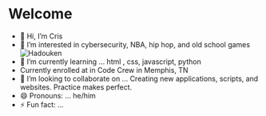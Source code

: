 # Welcome
- 👋 Hi, I’m Cris
- 👀 I’m interested in cybersecurity, NBA, hip hop, and old school games
![Hadouken](https://media1.tenor.com/m/hQA6jk2FxwQAAAAC/ryu-hadouken.gif)
- 🌱 I’m currently learning ... html , css, javascript, python
- Currently enrolled at in Code Crew in Memphis, TN
- 💞️ I’m looking to collaborate on ... Creating new applications, scripts, and websites. Practice makes perfect.
- 😄 Pronouns: ... he/him
- ⚡ Fun fact: ...


<!---
flashmobster/flashmobster is a ✨ special ✨ repository because its `README.md` (this file) appears on your GitHub profile.
You can click the Preview link to take a look at your changes.
--->
